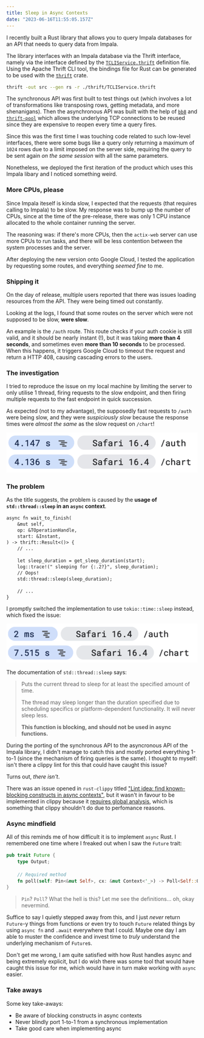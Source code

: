 ```yaml
---
title: Sleep in Async Contexts
date: "2023-06-16T11:55:05.157Z"
---
```


I recently built a Rust library that allows you to query Impala databases for an API that needs to query data from Impala.

The library interfaces with an Impala database via the Thrift interface, namely via the interface defined by the [`TCLIService.thrift`](https://github.com/apache/hive/blob/master/service-rpc/if/TCLIService.thrift) definition file. Using the Apache Thrift CLI tool, the bindings file for Rust can be generated to be used with the [`thrift`](https://crates.io/crates/thrift) crate.

```sh
thrift -out src --gen rs -r ./thrift/TCLIService.thrift
```

The synchronous API was first built to test things out (which involves a lot of transformations like transposing rows, getting metadata, and more shenanigans). Then the asynchronous API was built with the help of [`bb8`](https://crates.io/crates/bb8) and [`thrift-pool`](https://crates.io/crates/thrift-pool) which allows the underlying TCP connections to be reused since they are expensive to reopen every time a query fires.

Since this was the first time I was touching code related to such low-level interfaces, there were some bugs like a query only returning a maximum of `1024` rows due to a limit imposed on the server side, requiring the query to be sent again _on the same session_ with all the same parameters.

Nonetheless, we deployed the first iteration of the product which uses this Impala libary and I noticed something weird.

### More CPUs, please

Since Impala iteself is kinda slow, I expected that the requests (that requires calling to Impala) to be slow. My response was to bump up the number of CPUs, since at the time of the pre-release, there was only 1 CPU instance allocated to the whole container running the server.

The reasoning was: if there's more CPUs, then the `actix-web` server can use more CPUs to run tasks, and there will be less contention between the system processes and the server.

After deploying the new version onto Google Cloud, I tested the application by requesting some routes, and everything _seemed fine_ to me.

### Shipping it

On the day of release, multiple users reported that there was issues loading resources from the API. They were being timed out constantly.

Looking at the logs, I found that some routes on the server which were not supposed to be slow, **were slow**.

An example is the `/auth` route. This route checks if your auth cookie is still valid, and it should be nearly instant (!), but it was taking **more than 4 seconds**, and sometimes even **more than 10 seconds** to be processed. When this happens, it triggers Google Cloud to timeout the request and return a HTTP 408, causing cascading errors to the users.

### The investigation

I tried to reproduce the issue on my local machine by limiting the server to only utilise 1 thread, firing requests to the slow endpoint, and then firing multiple requests to the fast endpoint in quick succession.

As expected (not to my advantage), the supposedly fast requests to `/auth` were being slow, and they were _suspiciously slow_ because the response times were _almost the same_ as the slow request on `/chart`!

![image showing slow requests to /auth and /chart](./sleep-before.png)

### The problem

As the title suggests, the problem is caused by the **usage of `std::thread::sleep` in an `async` context**.

```rust{10-11}
async fn wait_to_finish(
    &mut self,
    op: &TOperationHandle,
    start: &Instant,
) -> thrift::Result<()> {
    // ...

    let sleep_duration = get_sleep_duration(start);
    log::trace!(" sleeping for {:.2?}", sleep_duration);
    // Oops!
    std::thread::sleep(sleep_duration);

    // ...
}
```

I promptly switched the implementation to use `tokio::time::sleep` instead, which fixed the issue:

![image showing after fixes of faster /auth route](./sleep-after.png)

The documentation of `std::thread::sleep` says:

> Puts the current thread to sleep for at least the specified amount of time.
>
> The thread may sleep longer than the duration specified due to scheduling specifics or
> platform-dependent functionality. It will never sleep less.
>
> **This function is blocking, and should not be used in async functions.**

During the porting of the synchronous API to the asyncronous API of the Impala library, I didn't manage to catch this and mostly ported everything 1-to-1 (since the mechanism of firing queries is the same). I thought to myself: isn't there a clippy lint for this that could have caught this issue?

Turns out, _there isn't_.

There was an issue opened in `rust-clippy` titled ["Lint idea: find known-blocking constructs in async contexts"](https://github.com/rust-lang/rust-clippy/issues/4377), but it wasn't in favour to be implemented in clippy because it [requires global analysis](https://github.com/rust-lang/rust-clippy/pull/9857#issuecomment-1316377961), which is something that clippy shouldn't do due to perfomance reasons.

### Async mindfield

All of this reminds me of how difficult it is to implement `async` Rust. I remembered one time where I freaked out when I saw the `Future` trait:

```rust
pub trait Future {
    type Output;

    // Required method
    fn poll(self: Pin<&mut Self>, cx: &mut Context<'_>) -> Poll<Self::Output>;
}
```

> `Pin`? `Poll`? What the hell is this? Let me see the definitions... oh, okay nevermind.

Suffice to say I quietly stepped away from this, and I just _never_ return `Future`-y things from functions or even try to touch `Future` related things by using `async fn` and `.await` everywhere that I could. Maybe one day I am able to muster the confidence and invest time to _truly_ understand the underlying mechanism of `Future`s.

Don't get me wrong, I am quite satisfied with how Rust handles async and being extremely explicit, but I do wish there was some tool that would have caught this issue for me, which would have in turn make working with `async` easier.

### Take aways

Some key take-aways:

- Be aware of blocking constructs in async contexts
- Never blindly port 1-to-1 from a synchronous implementation
- Take good care when implementing async

